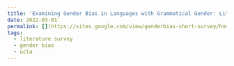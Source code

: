 ```yaml
---
title: 'Examining Gender Bias in Languages with Grammatical Gender: Literature Review'
date: 2022-03-01'
permalink: [](https://sites.google.com/view/genderbias-short-survey/home)
tags:
  - literature survey
  - gender bias
  - ucla
---
```

